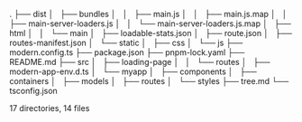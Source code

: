 .
├── dist
│   ├── bundles
│   │   ├── main.js
│   │   ├── main.js.map
│   │   ├── main-server-loaders.js
│   │   └── main-server-loaders.js.map
│   ├── html
│   │   └── main
│   ├── loadable-stats.json
│   ├── route.json
│   ├── routes-manifest.json
│   └── static
│       ├── css
│       └── js
├── modern.config.ts
├── package.json
├── pnpm-lock.yaml
├── README.md
├── src
│   ├── loading-page
│   │   └── routes
│   ├── modern-app-env.d.ts
│   └── myapp
│       ├── components
│       ├── containers
│       ├── models
│       ├── routes
│       └── styles
├── tree.md
└── tsconfig.json

17 directories, 14 files
